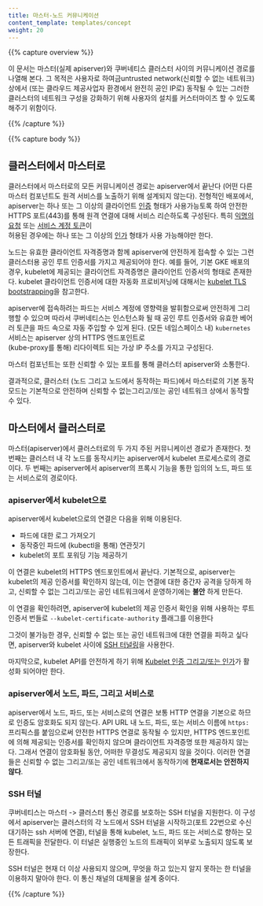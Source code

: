 ```yaml
---
title: 마스터-노드 커뮤니케이션
content_template: templates/concept
weight: 20
---
```


{{% capture overview %}}

이 문서는 마스터(실제 apiserver)와 쿠버네티스 클러스터 사이의
커뮤니케이션 경로를 나열해 본다. 그 목적은 사용자로 하여금untrusted network(신뢰할 수 없는 네트워크) 상에서
(또는 클라우드 제공사업자 환경에서 완전히 공인 IP로) 동작될 수 있는
그러한 클러스터의 네트워크 구성을 강화하기 위해 사용자의 설치를
커스터마이즈 할 수 있도록 해주기 위함이다.

{{% /capture %}}


{{% capture body %}}

## 클러스터에서 마스터로

클러스터에서 마스터로의 모든 커뮤니케이션 경로는 apiserver에서 끝난다
(어떤 다른 마스터 컴포넌트도 원격 서비스를 노출하기 위해 설계되지 않는다).
전형적인 배포에서, apiserver는 하나 또는 그 이상의 클라이언트
[인증](/docs/reference/access-authn-authz/authentication/) 형태가
사용가능토록 하여 안전한 HTTPS 포트(443)를 통해 원격 연결에 대해 서비스 리슨하도록 구성된다.
특히 [익명의 요청](/docs/reference/access-authn-authz/authentication/#anonymous-requests)
또는 [서비스 계정 토큰](/docs/reference/access-authn-authz/authentication/#service-account-tokens)이   
허용된 경우에는 하나 또는 그 이상의
[인가](/docs/reference/access-authn-authz/authorization/) 형태가 사용 가능해야만 한다.

노드는 유효한 클라이언트 자격증명과 함께 apiserver에 안전하게 접속할 수 있는
그런 클러스터용 공인 루트 인증서를 가지고 제공되어야 한다.
예를 들어, 기본 GKE 배포의 경우, kubelet에 제공되는 클라이언트 자격증명은
클라이언트 인증서의 형태로 존재한다. kubelet 클라이언트 인증서에
대한 자동화 프로비저닝에 대해서는
[kubelet TLS bootstrapping](/docs/reference/command-line-tools-reference/kubelet-tls-bootstrapping/)을 참고한다.

apiserver에 접속하려는 파드는 서비스 계정에 영향력을 발휘함으로써 안전하게
그리 행할 수 있으며 따라서 쿠버네티스는 인스턴스화 될 때 공인 루트 인증서와
유효한 베어러 토큰을 파드 속으로 자동 주입할 수 있게 된다.
(모든 네임스페이스 내) `kubernetes` 서비스는 apiserver 상의 HTTPS 엔드포인트로  
(kube-proxy를 통해) 리다이렉트 되는 가상 IP 주소를
가지고 구성된다.

마스터 컴포넌트는 또한 신뢰할 수 있는 포트를 통해 클러스터 apiserver와 소통한다.

결과적으로, 클러스터 (노드 그리고 노드에서 동작하는 파드)에서
마스터로의 기본 동작 모드는 기본적으로 안전하며
신뢰할 수 없는그리고/또는 공인 네트워크 상에서 동작할 수 있다.

## 마스터에서 클러스터로

마스터(apiserver)에서 클러스터로의 두 가지 주된 커뮤니케이션 경로가 존재한다.
첫 번째는 클러스터 내 각 노드를 동작시키는 apiserver에서 kubelet 프로세스로의
경로이다. 두 번째는 apiserver에서 apiserver의 프록시 기능을 통한 임의의 노드,
파드 또는 서비스로의 경로이다.

### apiserver에서 kubelet으로

apiserver에서 kubelet으로의 연결은 다음을 위해 이용된다.

  * 파드에 대한 로그 가져오기
  * 동작중인 파드에 (kubectl을 통해) 연관짓기
  * kubelet의 포트 포워딩 기능 제공하기

이 연결은 kubelet의 HTTPS 엔드포인트에서 끝난다. 기본적으로,
apiserver는 kubelet의 제공 인증서를 확인하지 않는데,
이는 연결에 대한 중간자 공격을 당하게 하고, 신뢰할 수 없는
그리고/또는 공인 네트워크에서 운영하기에는 **불안** 하게 만든다.  

이 연결을 확인하려면, apiserver에 kubelet의 제공 인증서 확인을 위해 사용하는
루트 인증서 번들로 `--kubelet-certificate-authority` 플래그를 이용한다

그것이 불가능한 경우, 신뢰할 수 없는 또는 공인 네트워크에 대한 연결을 피하고 싶다면,
apiserver와 kubelet 사이에 [SSH 터널링](/ko/docs/concepts/architecture/master-node-communication/#ssh-터널)을
사용한다.

마지막으로, kubelet API를 안전하게 하기 위해
[Kubelet 인증 그리고/또는 인가](/docs/admin/kubelet-authentication-authorization/)가 활성화 되어야만 한다.

### apiserver에서 노드, 파드, 그리고 서비스로

apiserver에서 노드, 파드, 또는 서비스로의 연결은 보통 HTTP 연결을
기본으로 하므로 인증도 암호화도 되지 않는다. API URL 내 노드,
파드, 또는 서비스 이름에 `https:` 프리픽스를 붙임으로써 안전한 HTTPS
연결로 동작될 수 있지만, HTTPS 엔드포인트에 의해 제공되는
인증서를 확인하지 않으며 클라이언트 자격증명 또한 제공하지 않는다.
그래서 연결이 암호화될 동안, 어떠한 무결성도 제공되지 않을 것이다.
이러한 연결들은 신뢰할 수 없는 그리고/또는 공인
네트워크에서 동작하기에
**현재로서는 안전하지 않다**.

### SSH 터널

쿠버네티스는 마스터 -> 클러스터 통신 경로를 보호하는 SSH 터널을
지원한다. 이 구성에서 apiserver는 클러스터의 각 노드에서 SSH 터널을
시작하고(포트 22번으로 수신 대기하는 ssh 서버에 연결), 터널을 통해
kubelet, 노드, 파드 또는 서비스로 향하는 모든 트래픽을 전달한다.
이 터널은 실행중인 노드의 트래픽이 외부로 노출되지
않도록 보장한다.

SSH 터널은 현재 더 이상 사용되지 않으며, 무엇을 하고 있는지 알지 못하는 한 터널을 이용하지 말아야 한다. 이 통신 채널의 대체물을 설계 중이다.

{{% /capture %}}
